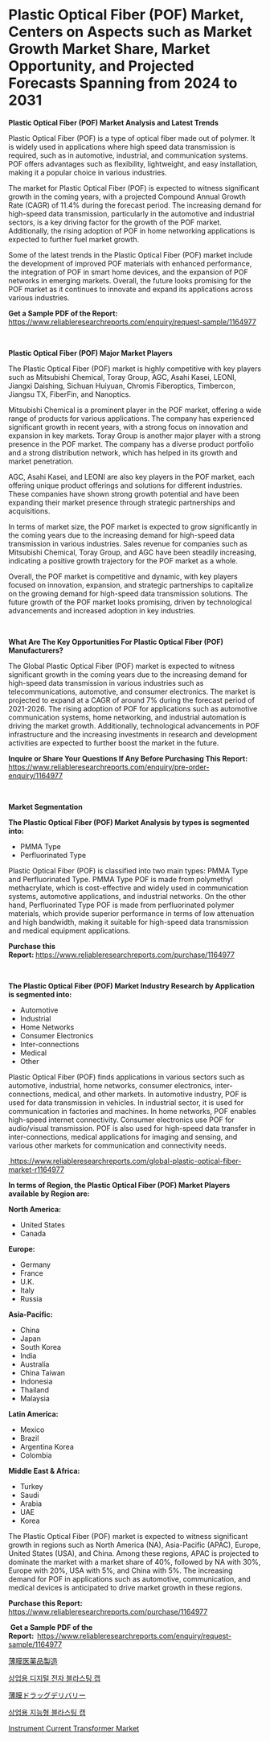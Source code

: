 <p><h1>Plastic Optical Fiber (POF) Market, Centers on Aspects such as Market Growth Market Share, Market Opportunity, and Projected Forecasts Spanning from 2024 to 2031</h1></p><p><strong>Plastic Optical Fiber (POF) Market Analysis and Latest Trends</strong></p>
<p><p>Plastic Optical Fiber (POF) is a type of optical fiber made out of polymer. It is widely used in applications where high speed data transmission is required, such as in automotive, industrial, and communication systems. POF offers advantages such as flexibility, lightweight, and easy installation, making it a popular choice in various industries.</p><p>The market for Plastic Optical Fiber (POF) is expected to witness significant growth in the coming years, with a projected Compound Annual Growth Rate (CAGR) of 11.4% during the forecast period. The increasing demand for high-speed data transmission, particularly in the automotive and industrial sectors, is a key driving factor for the growth of the POF market. Additionally, the rising adoption of POF in home networking applications is expected to further fuel market growth.</p><p>Some of the latest trends in the Plastic Optical Fiber (POF) market include the development of improved POF materials with enhanced performance, the integration of POF in smart home devices, and the expansion of POF networks in emerging markets. Overall, the future looks promising for the POF market as it continues to innovate and expand its applications across various industries.</p></p>
<p><strong>Get a Sample PDF of the Report:&nbsp;</strong> <a href="https://www.reliableresearchreports.com/enquiry/request-sample/1164977">https://www.reliableresearchreports.com/enquiry/request-sample/1164977</a></p>
<p>&nbsp;</p>
<p><strong>Plastic Optical Fiber (POF) Major Market Players</strong></p>
<p><p>The Plastic Optical Fiber (POF) market is highly competitive with key players such as Mitsubishi Chemical, Toray Group, AGC, Asahi Kasei, LEONI, Jiangxi Daishing, Sichuan Huiyuan, Chromis Fiberoptics, Timbercon, Jiangsu TX, FiberFin, and Nanoptics. </p><p>Mitsubishi Chemical is a prominent player in the POF market, offering a wide range of products for various applications. The company has experienced significant growth in recent years, with a strong focus on innovation and expansion in key markets. Toray Group is another major player with a strong presence in the POF market. The company has a diverse product portfolio and a strong distribution network, which has helped in its growth and market penetration.</p><p>AGC, Asahi Kasei, and LEONI are also key players in the POF market, each offering unique product offerings and solutions for different industries. These companies have shown strong growth potential and have been expanding their market presence through strategic partnerships and acquisitions.</p><p>In terms of market size, the POF market is expected to grow significantly in the coming years due to the increasing demand for high-speed data transmission in various industries. Sales revenue for companies such as Mitsubishi Chemical, Toray Group, and AGC have been steadily increasing, indicating a positive growth trajectory for the POF market as a whole.</p><p>Overall, the POF market is competitive and dynamic, with key players focused on innovation, expansion, and strategic partnerships to capitalize on the growing demand for high-speed data transmission solutions. The future growth of the POF market looks promising, driven by technological advancements and increased adoption in key industries.</p></p>
<p>&nbsp;</p>
<p><strong>What Are The Key Opportunities For Plastic Optical Fiber (POF) Manufacturers?</strong></p>
<p><p>The Global Plastic Optical Fiber (POF) market is expected to witness significant growth in the coming years due to the increasing demand for high-speed data transmission in various industries such as telecommunications, automotive, and consumer electronics. The market is projected to expand at a CAGR of around 7% during the forecast period of 2021-2026. The rising adoption of POF for applications such as automotive communication systems, home networking, and industrial automation is driving the market growth. Additionally, technological advancements in POF infrastructure and the increasing investments in research and development activities are expected to further boost the market in the future.</p></p>
<p><strong>Inquire or Share Your Questions If Any Before Purchasing This Report:</strong> <a href="https://www.reliableresearchreports.com/enquiry/pre-order-enquiry/1164977">https://www.reliableresearchreports.com/enquiry/pre-order-enquiry/1164977</a></p>
<p>&nbsp;</p>
<p><strong>Market Segmentation</strong></p>
<p><strong>The Plastic Optical Fiber (POF) Market Analysis by types is segmented into:</strong></p>
<p><ul><li>PMMA Type</li><li>Perfluorinated Type</li></ul></p>
<p><p>Plastic Optical Fiber (POF) is classified into two main types: PMMA Type and Perfluorinated Type. PMMA Type POF is made from polymethyl methacrylate, which is cost-effective and widely used in communication systems, automotive applications, and industrial networks. On the other hand, Perfluorinated Type POF is made from perfluorinated polymer materials, which provide superior performance in terms of low attenuation and high bandwidth, making it suitable for high-speed data transmission and medical equipment applications.</p></p>
<p><strong>Purchase this Report:&nbsp;</strong><a href="https://www.reliableresearchreports.com/purchase/1164977">https://www.reliableresearchreports.com/purchase/1164977</a></p>
<p>&nbsp;</p>
<p><strong>The Plastic Optical Fiber (POF) Market Industry Research by Application is segmented into:</strong></p>
<p><ul><li>Automotive</li><li>Industrial</li><li>Home Networks</li><li>Consumer Electronics</li><li>Inter-connections</li><li>Medical</li><li>Other</li></ul></p>
<p><p>Plastic Optical Fiber (POF) finds applications in various sectors such as automotive, industrial, home networks, consumer electronics, inter-connections, medical, and other markets. In automotive industry, POF is used for data transmission in vehicles. In industrial sector, it is used for communication in factories and machines. In home networks, POF enables high-speed internet connectivity. Consumer electronics use POF for audio/visual transmission. POF is also used for high-speed data transfer in inter-connections, medical applications for imaging and sensing, and various other markets for communication and connectivity needs.</p></p>
<p><a href="https://www.reliableresearchreports.com/global-plastic-optical-fiber-market-r1164977">&nbsp;https://www.reliableresearchreports.com/global-plastic-optical-fiber-market-r1164977</a></p>
<p><strong>In terms of Region, the Plastic Optical Fiber (POF) Market Players available by Region are:</strong></p>
<p>
    <p> <strong> North America: </strong>
        <ul>
            <li>United States</li>
            <li>Canada</li>
        </ul>
        </p> 
    <p> <strong> Europe: </strong>
        <ul>
            <li>Germany</li>
            <li>France</li>
            <li>U.K.</li>
            <li>Italy</li>
            <li>Russia</li>
        </ul>
        </p> 
    <p> <strong> Asia-Pacific: </strong>
        <ul>
            <li>China</li>
            <li>Japan</li>
            <li>South Korea</li>
            <li>India</li>
            <li>Australia</li>
            <li>China Taiwan</li>
            <li>Indonesia</li>
            <li>Thailand</li>
            <li>Malaysia</li>
        </ul>
        </p> 
    <p> <strong> Latin America: </strong>
        <ul>
            <li>Mexico</li>
            <li>Brazil</li>
            <li>Argentina Korea</li>
            <li>Colombia</li>
        </ul>
        </p> 
    <p> <strong> Middle East & Africa: </strong>
        <ul>
            <li>Turkey</li>
            <li>Saudi</li>
            <li>Arabia</li>
            <li>UAE</li>
            <li>Korea</li>
        </ul>
    </p>
    </p>
<p><p>The Plastic Optical Fiber (POF) market is expected to witness significant growth in regions such as North America (NA), Asia-Pacific (APAC), Europe, United States (USA), and China. Among these regions, APAC is projected to dominate the market with a market share of 40%, followed by NA with 30%, Europe with 20%, USA with 5%, and China with 5%. The increasing demand for POF in applications such as automotive, communication, and medical devices is anticipated to drive market growth in these regions.</p></p>
<p><strong>Purchase this Report: </strong><a href="https://www.reliableresearchreports.com/purchase/1164977">https://www.reliableresearchreports.com/purchase/1164977</a></p>
<p>&nbsp;<strong>Get a Sample PDF of the Report:&nbsp;&nbsp;</strong><a href="https://www.reliableresearchreports.com/enquiry/request-sample/1164977">https://www.reliableresearchreports.com/enquiry/request-sample/1164977</a></p>
<p><strong></strong></p>
<p><p><a href="https://github.com/JessKilback/Market-Research-Report-List-1/blob/main/655195298184.md">薄膜医薬品製造</a></p><p><a href="https://github.com/mdmazharulnwr786/Market-Research-Report-List-1/blob/main/781717789653.md">상업용 디지털 전자 블라스팅 캡</a></p><p><a href="https://github.com/BoydYundt1/Market-Research-Report-List-1/blob/main/400565798183.md">薄膜ドラッグデリバリー</a></p><p><a href="https://github.com/hxzi07639916/Market-Research-Report-List-2/blob/main/189166289654.md">상업용 지능형 블라스팅 캡</a></p><p><a href="https://issuu.com/reportprime-2/docs/instrument-current-transformer-market-size-2030.pp">Instrument Current Transformer Market</a></p></p>